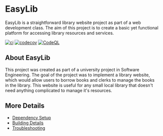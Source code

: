 # EasyLib
EasyLib is a straightforward library website project as part of a web development class. The aim of this project is to create a basic yet functional platform for accessing library resources and services.

[![ci](https://github.com/mihaescuvlad/EasyLib/actions/workflows/ci.yml/badge.svg)](https://github.com/mihaescuvlad/EasyLib/actions/workflows/ci.yml)
[![codecov](https://codecov.io/gh/mihaescuvlad/EasyLib/branch/main/graph/badge.svg)](https://codecov.io/gh/mihaescuvlad/EasyLib)
[![CodeQL](https://github.com/mihaescuvlad/EasyLib/actions/workflows/codeql-analysis.yml/badge.svg)](https://github.com/mihaescuvlad/EasyLib/actions/workflows/codeql-analysis.yml)

## About EasyLib
This project was created as part of a university project in Software Engineering. The goal of the project was to implement a library website, which would allow users to borrow books and clerks to manage the books in the library. This website is useful for any small local library that doesn't need anything complicated to manage it's resources.


## More Details

 * [Dependency Setup](README_dependencies.md)
 * [Building Details](README_building.md)
 * [Troubleshooting](README_troubleshooting.md)
